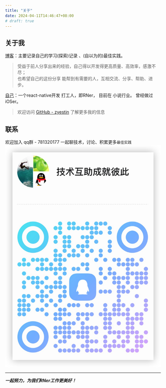 ```yaml
---
title: "关于"
date: 2024-04-11T14:46:47+08:00
# draft: true
---
```



## 关于我

[博客](https://zyestin.github.io/zyestin/)：主要记录自己的学习(探索)记录 、(自以为的)最佳实践。

> 受益于前人分享出来的经验，自己得以开发得更高质量、高效率，感激不尽；  
> 也希望自己的这份分享 能帮到有需要的人，互相交流、分享、帮助、进步。


[自己](https://github.com/zyestin)：一个react-native开发 打工人，即RNer， 目前在 小说行业。 曾经做过iOSer。

> 欢迎访问 [GitHub - zyestin](https://github.com/zyestin) 了解更多我的信息


## 联系
欢迎加入 qq群 - 781320177 一起聊技术，讨论、积累更多`最佳实践`  
![](./qq-781320177.png)

---

***一起努力，为我们RNer工作更美好！***


